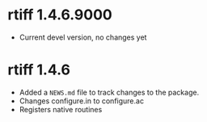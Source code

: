 # rtiff 1.4.6.9000

* Current devel version, no changes yet

# rtiff 1.4.6

* Added a `NEWS.md` file to track changes to the package.
* Changes configure.in to configure.ac
* Registers native routines
